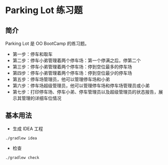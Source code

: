 # Parking Lot 练习题

## 简介

Parking Lot 是 OO BootCamp 的练习题。

* 第一步：停车和取车
* 第二步：停车小弟管理着两个停车场：第一个停满之后，停第二个
* 第三步：停车小弟管理着两个停车场：停到空位最多的停车场
* 第四步：停车小弟管理着两个停车场：停到空位最少的停车场
* 第五步：停车场管理员，他可以管理停车场和小弟
* 第六步：停车场超级管理员，他可以管理停车场和停车场管理员或小弟
* 第七步：打印停车场、停车小弟、停车管理员以及超级管理员的状态报告，展示其管理的详细车位情况

## 基本用法

* 生成 IDEA 工程

```shell
./gradlew idea
```

* 检查

```shell
./gradlew check
```